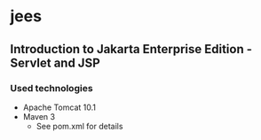 # jees
## Introduction to Jakarta Enterprise Edition - Servlet and JSP

### Used technologies
- Apache Tomcat 10.1
- Maven 3
  - See pom.xml for details
